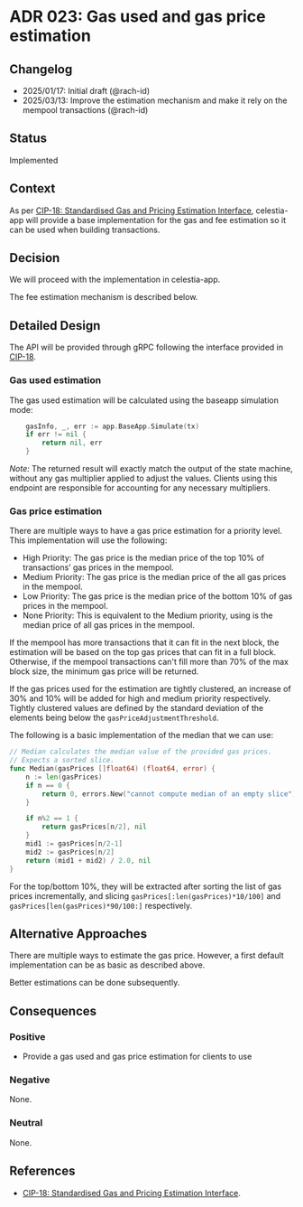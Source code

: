 # ADR 023: Gas used and gas price estimation

## Changelog

- 2025/01/17: Initial draft (@rach-id)
- 2025/03/13: Improve the estimation mechanism and make it rely on the mempool transactions (@rach-id)

## Status

Implemented

## Context

As per [CIP-18: Standardised Gas and Pricing Estimation Interface](https://github.com/celestiaorg/CIPs/blob/main/cips/cip-018.md), celestia-app will provide a base implementation for the gas and fee estimation so it can be used when building transactions.

## Decision

We will proceed with the implementation in celestia-app.

The fee estimation mechanism is described below.

## Detailed Design

The API will be provided through gRPC following the interface provided in [CIP-18](https://github.com/celestiaorg/CIPs/blob/main/cips/cip-018.md).

### Gas used estimation

The gas used estimation will be calculated using the baseapp simulation mode:

```go
	gasInfo, _, err := app.BaseApp.Simulate(tx)
	if err != nil {
		return nil, err
	}
```

_Note:_ The returned result will exactly match the output of the state machine, without any gas multiplier applied to adjust the values.
Clients using this endpoint are responsible for accounting for any necessary multipliers.

### Gas price estimation

There are multiple ways to have a gas price estimation for a priority level. This implementation will use the following:

- High Priority: The gas price is the median price of the top 10% of transactions’ gas prices in the mempool.
- Medium Priority: The gas price is the median price of the all gas prices in the mempool.
- Low Priority: The gas price is the median price of the bottom 10% of gas prices in the mempool.
- None Priority: This is equivalent to the Medium priority, using is the median price of all gas prices in the mempool.

If the mempool has more transactions that it can fit in the next block, the estimation will be based on the top gas prices that can fit in a full block. Otherwise, if the mempool transactions can't fill more than 70% of the max block size, the minimum gas price will be returned.

If the gas prices used for the estimation are tightly clustered, an increase of 30% and 10% will be added for high and medium priority respectively. Tightly clustered values are defined by the standard deviation of the elements being below the `gasPriceAdjustmentThreshold`. 

The following is a basic implementation of the median that we can use:

```go
// Median calculates the median value of the provided gas prices.
// Expects a sorted slice.
func Median(gasPrices []float64) (float64, error) {
    n := len(gasPrices)
    if n == 0 {
        return 0, errors.New("cannot compute median of an empty slice")
    }

    if n%2 == 1 {
        return gasPrices[n/2], nil
    }
    mid1 := gasPrices[n/2-1]
    mid2 := gasPrices[n/2]
    return (mid1 + mid2) / 2.0, nil
}
```

For the top/bottom 10%, they will be extracted after sorting the list of gas prices incrementally, and slicing `gasPrices[:len(gasPrices)*10/100]` and `gasPrices[len(gasPrices)*90/100:]` respectively.

## Alternative Approaches

There are multiple ways to estimate the gas price. However, a first default implementation can be as basic as described above.

Better estimations can be done subsequently.

## Consequences

### Positive

- Provide a gas used and gas price estimation for clients to use

### Negative

None.

### Neutral

None.

## References

- [CIP-18: Standardised Gas and Pricing Estimation Interface](https://github.com/celestiaorg/CIPs/blob/main/cips/cip-018.md).
